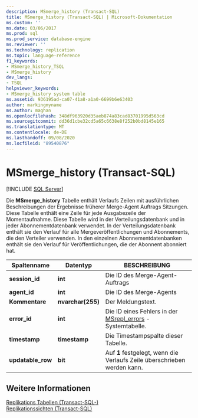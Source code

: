 ```yaml
---
description: MSmerge_history (Transact-SQL)
title: MSmerge_history (Transact-SQL) | Microsoft-Dokumentation
ms.custom: ''
ms.date: 03/06/2017
ms.prod: sql
ms.prod_service: database-engine
ms.reviewer: ''
ms.technology: replication
ms.topic: language-reference
f1_keywords:
- MSmerge_history_TSQL
- MSmerge_history
dev_langs:
- TSQL
helpviewer_keywords:
- MSmerge_history system table
ms.assetid: 936195ad-ca07-41a8-a1a0-6699b6e63403
author: markingmyname
ms.author: maghan
ms.openlocfilehash: 348df963920d35aeb874a83cad83701995d563cd
ms.sourcegitcommit: dd36d1cbe32cd5a65c6638e8f252b0bd8145e165
ms.translationtype: MT
ms.contentlocale: de-DE
ms.lasthandoff: 09/08/2020
ms.locfileid: "89540876"
---
```

# <a name="msmerge_history-transact-sql"></a>MSmerge_history (Transact-SQL)
[!INCLUDE [SQL Server](../../includes/applies-to-version/sqlserver.md)]

  Die **MSmerge_history** Tabelle enthält Verlaufs Zeilen mit ausführlichen Beschreibungen der Ergebnisse früherer Merge-Agent Auftrags Sitzungen. Diese Tabelle enthält eine Zeile für jede Ausgabezeile der Momentaufnahme. Diese Tabelle wird in der Verteilungsdatenbank und in jeder Abonnementdatenbank verwendet. In der Verteilungsdatenbank enthält sie den Verlauf für alle Mergeveröffentlichungen und Abonnements, die den Verteiler verwenden. In den einzelnen Abonnementdatenbanken enthält sie den Verlauf für Veröffentlichungen, die der Abonnent abonniert hat.  
  
|Spaltenname|Datentyp|BESCHREIBUNG|  
|-----------------|---------------|-----------------|  
|**session_id**|**int**|Die ID des Merge-Agent-Auftrags|  
|**agent_id**|**int**|Die ID des Merge-Agents|  
|**Kommentare**|**nvarchar(255)**|Der Meldungstext.|  
|**error_id**|**int**|Die ID eines Fehlers in der [MSrepl_errors](../../relational-databases/system-tables/msrepl-errors-transact-sql.md) -Systemtabelle.|  
|**timestamp**|**timestamp**|Die Timestampspalte dieser Tabelle.|  
|**updatable_row**|**bit**|Auf **1** festgelegt, wenn die Verlaufs Zeile überschrieben werden kann.|  
  
## <a name="see-also"></a>Weitere Informationen  
 [Replikations Tabellen &#40;Transact-SQL-&#41;](../../relational-databases/system-tables/replication-tables-transact-sql.md)   
 [Replikationssichten &#40;Transact-SQL&#41;](../../relational-databases/system-views/replication-views-transact-sql.md)  
  
  

